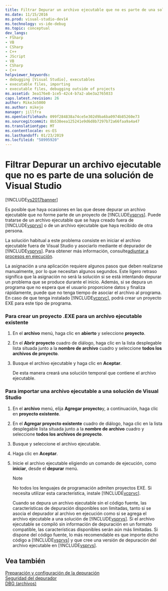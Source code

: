 ```yaml
---
title: Filtrar Depurar un archivo ejecutable que no es parte de una solución de Visual Studio | Documentos de Microsoft
ms.date: 11/15/2016
ms.prod: visual-studio-dev14
ms.technology: vs-ide-debug
ms.topic: conceptual
dev_langs:
- FSharp
- VB
- CSharp
- C++
- JScript
- VB
- CSharp
- C++
helpviewer_keywords:
- debugging [Visual Studio], executables
- executable files, importing
- executable files, debugging outside of projects
ms.assetid: 3ea176e8-1ce5-42c4-b7a2-abe3a2765033
caps.latest.revision: 26
author: MikeJo5000
ms.author: mikejo
manager: jillfra
ms.openlocfilehash: 099f284838a74ce5e302d9ba6ba0974b85260e73
ms.sourcegitcommit: 8b538eea125241e9d6d8b7297b72a66faa9a4a47
ms.translationtype: MT
ms.contentlocale: es-ES
ms.lasthandoff: 01/23/2019
ms.locfileid: "58995920"
---
```

# <a name="how-to-debug-an-executable-not-part-of-a-visual-studio-solution"></a>Filtrar Depurar un archivo ejecutable que no es parte de una solución de Visual Studio
[!INCLUDE[vs2017banner](../includes/vs2017banner.md)]

Es posible que haya ocasiones en las que desee depurar un archivo ejecutable que no forme parte de un proyecto de [!INCLUDE[vsprvs](../includes/vsprvs-md.md)]. Puede tratarse de un archivo ejecutable que se haya creado fuera de [!INCLUDE[vsprvs](../includes/vsprvs-md.md)] o de un archivo ejecutable que haya recibido de otra persona.  
  
 La solución habitual a este problema consiste en iniciar el archivo ejecutable fuera de Visual Studio y asociarlo mediante el depurador de [!INCLUDE[vsprvs](../includes/vsprvs-md.md)]. Para obtener más información, consulte[adjuntar a procesos en ejecución](../debugger/attach-to-running-processes-with-the-visual-studio-debugger.md).  
  
 La asignación a una aplicación requiere algunos pasos que deben realizarse manualmente, por lo que necesitan algunos segundos. Este ligero retraso significa que la asignación no será la solución si se está intentando depurar un problema que se produce durante el inicio. Además, si se depura un programa que no espera que el usuario proporcione datos y finaliza rápidamente, puede que no tenga tiempo de asociar el archivo al programa. En caso de que tenga instalado [!INCLUDE[vcprvc](../includes/vcprvc-md.md)], podrá crear un proyecto EXE para este tipo de programa.  
  
### <a name="to-create-an-exe-project-for-an-existing-executable"></a>Para crear un proyecto .EXE para un archivo ejecutable existente  
  
1.  En el **archivo** menú, haga clic en **abierto** y seleccione **proyecto**.  
  
2.  En el **Abrir proyecto** cuadro de diálogo, haga clic en la lista desplegable lista situada junto a la **nombre de archivo** cuadro y seleccione **todos los archivos de proyecto**.  
  
3.  Busque el archivo ejecutable y haga clic en **Aceptar**.  
  
     De esta manera creará una solución temporal que contiene el archivo ejecutable.  
  
### <a name="to-import-an-executable-into-a-visual-studio-solution"></a>Para importar una archivo ejecutable a una solución de Visual Studio  
  
1.  En el **archivo** menú, elija **Agregar proyecto**y, a continuación, haga clic en **proyecto existente**.  
  
2.  En el **Agregar proyecto existente** cuadro de diálogo, haga clic en la lista desplegable lista situada junto a la **nombre de archivo** cuadro y seleccione **todos los archivos de proyecto**.  
  
3.  Busque y seleccione el archivo ejecutable.  
  
4.  Haga clic en **Aceptar**.  
  
5.  Inicie el archivo ejecutable eligiendo un comando de ejecución, como **iniciar**, desde el **depurar** menú.  
  
    > [!NOTE]
    >  No todos los lenguajes de programación admiten proyectos EXE. Si necesita utilizar esta característica, instale [!INCLUDE[vcprvc](../includes/vcprvc-md.md)].  
  
     Cuando se depura un archivo ejecutable sin el código fuente, las características de depuración disponibles son limitadas, tanto si se asocia el depurador al archivo en ejecución como si se agrega el archivo ejecutable a una solución de [!INCLUDE[vsprvs](../includes/vsprvs-md.md)]. Si el archivo ejecutable se compiló sin información de depuración en un formato compatible, las características disponibles serán aún más limitadas. Si dispone del código fuente, lo más recomendable es que importe dicho código a [!INCLUDE[vsprvs](../includes/vsprvs-md.md)] y que cree una versión de depuración del archivo ejecutable en [!INCLUDE[vsprvs](../includes/vsprvs-md.md)].  
  
## <a name="see-also"></a>Vea también  
 [Preparación y configuración de la depuración](../debugger/debugger-settings-and-preparation.md)   
 [Seguridad del depurador](../debugger/debugger-security.md)   
 [DBG (archivos)](http://msdn.microsoft.com/91e449e9-8b65-4123-960f-2107cd1f1cfd)
